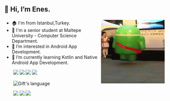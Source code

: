 ## 👋 Hi, I’m Enes.  <p> <img align="right" src="https://github.com/enesdurak/enesdurak/blob/main/dancing-mascot-android.gif" width="200" height="200" /> </p>

- 🏠 I'm from Istanbul,Turkey.
- :school: I'm a senior student at Maltepe University - Computer Science Department.                                                                               
- 👀 I’m interested in Android App Development.
- 🌱 I’m currently learning Kotlin and Native Android App Development.

&nbsp;&nbsp;&nbsp;&nbsp;&nbsp;&nbsp;&nbsp;<img height=50 src="https://cdn.jsdelivr.net/gh/devicons/devicon/icons/android/android-original-wordmark.svg"/> <img height=50 src="https://cdn.jsdelivr.net/gh/devicons/devicon/icons/androidstudio/androidstudio-original-wordmark.svg"/> <img height=50 src="https://cdn.jsdelivr.net/gh/devicons/devicon/icons/kotlin/kotlin-original-wordmark.svg"/> <img height=50 src="https://cdn.jsdelivr.net/gh/devicons/devicon/icons/java/java-original-wordmark.svg"/>     

&nbsp;&nbsp;&nbsp;&nbsp;&nbsp;&nbsp;&nbsp;<img align="center" src="https://github-readme-stats.vercel.app/api/top-langs?username=menesdurak&langs_count=10&show_icons=true&locale=en&layout=compact&theme=light" alt="Gift's language" height="150px"  width="400px"/>

&nbsp;&nbsp;&nbsp;&nbsp;&nbsp;&nbsp;&nbsp;[![](https://img.shields.io/badge/linkedin-%230077B5.svg?style=for-the-badge&logo=linkedin)](https://www.linkedin.com/in/menesdurak/) [![](https://img.shields.io/badge/Medium-12100E?style=for-the-badge&logo=medium&logoColor=white)](https://medium.com/@menesdurak) [![](https://img.shields.io/badge/twitter-%230077B5.svg?style=for-the-badge&logo=twitter)](https://twitter.com/menesdurak)         
                            
